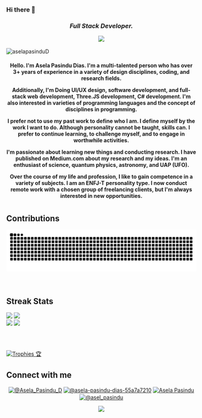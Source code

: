 ### Hi there 👋

<h3 align="center"><b><i>Full Stack Developer.</i></b></h3>
<p align="center">
 <a href="https://github.com/DenverCoder1/readme-typing-svg"><img src="https://readme-typing-svg.herokuapp.com?lines=Full+Stack+Developer;React%20Js%20|%20TypeScript%20|%20NodeJS%20|%20PHP%20-%20Laravel%20;Always%20Learning%20New%20Things&center=true&width=600&height=50"></a>
</p>

<img src="https://komarev.com/ghpvc/?username=aselapasinduD&label=Profile%20views&color=orange&style=flat" alt="aselapasinduD" /> </p>

<h4 align="center">Hello. I'm Asela Pasindu Dias. I'm a multi-talented person who has over 3+ years of experience in a variety of design disciplines, coding, and research fields.

Additionally, I'm Doing UI/UX design, software development, and full-stack web development, Three.JS development, C# development. I'm also interested in varieties of programming languages and the concept of disciplines in programming.

I prefer not to use my past work to define who I am. I define myself by the work I want to do. Although personality cannot be taught, skills can. I prefer to continue learning, to challenge myself, and to engage in worthwhile activities.

I'm passionate about learning new things and conducting research. I have published on Medium.com about my research and my ideas. I'm an enthusiast of science, quantum physics, astronomy, and UAP (UFO).

Over the course of my life and profession, I like to gain competence in a variety of subjects. I am an ENFJ-T personality type. I now conduct remote work with a chosen group of freelancing clients, but I'm always interested in new opportunities.</h4>

<div>

#
</div>

## Contributions
 <img alt="snake eating my contributions" src="https://raw.githubusercontent.com/gr8monk3ys/gr8monk3ys/output/github-contribution-grid-snake.svg" />
 <br/><br/><br/>
</div>

## Streak Stats

![](https://github-readme-stats.vercel.app/api?username=aselapasinduD&theme=radical&hide_border=false&include_all_commits=false&count_private=false)
![](https://github-readme-stats.vercel.app/api/top-langs/?username=aselapasinduD&theme=radical&hide_border=false&include_all_commits=false&count_private=false&layout=compact)<br/>
<img src="http://github-profile-summary-cards.vercel.app/api/cards/profile-details?username=aselapasinduD&theme=tokyonight" />
![](https://github-profile-summary-cards.vercel.app/api/cards/stats?username=aselapasinduD&theme=monokai)
 
 
<br>
<br>


<p align="left"> <a href="https://github.com/ryo-ma/github-profile-trophy"><img src="https://github-profile-trophy.vercel.app/?username=aselapasinduD" alt="Trophies 🏆" /></a> </p>

## Connect with me
<p align="center">
<a href="https://x.com/Asela_Pasindu_D" target="blank"><img align="center" src="https://raw.githubusercontent.com/rahuldkjain/github-profile-readme-generator/master/src/images/icons/Social/twitter.svg" alt="@Asela_Pasindu_D" height="30" width="40" /></a>
<a href="https://www.linkedin.com/in/asela-pasindu-dias-55a7a7210/" target="blank"><img align="center" src="https://raw.githubusercontent.com/rahuldkjain/github-profile-readme-generator/master/src/images/icons/Social/linked-in-alt.svg" alt="@asela-pasindu-dias-55a7a7210" height="30" width="40" /></a>
<a href="https://web.facebook.com/profile.php?id=100078826113255" target="blank"><img align="center" src="https://raw.githubusercontent.com/rahuldkjain/github-profile-readme-generator/master/src/images/icons/Social/facebook.svg" alt="Asela Pasindu" height="30" width="40" /></a>
<a href="https://www.instagram.com/asel_pasindu/" target="blank"><img align="center" src="https://raw.githubusercontent.com/rahuldkjain/github-profile-readme-generator/master/src/images/icons/Social/instagram.svg" alt="@asel_pasindu" height="30" width="40" /></a>
</p>

<p align="center">
 <img src="https://capsule-render.vercel.app/api?type=waving&color=gradient&height=100&section=footer"/>
</p>
